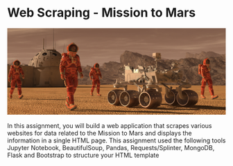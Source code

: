 # Web Scraping - Mission to Mars

![mission_to_mars](Images/mission_to_mars.png)

In this assignment, you will build a web application that scrapes various websites for data related to the Mission to Mars and displays the information in a single HTML page. This assignment used the following tools Jupyter Notebook, BeautifulSoup, Pandas, Requests/Splinter, MongoDB, Flask and Bootstrap to structure your HTML template



